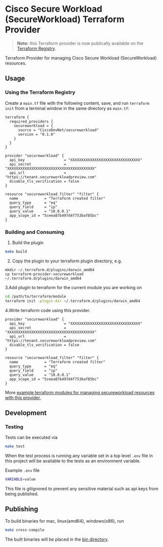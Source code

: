 # Cisco Secure Workload (SecureWorkload) Terraform Provider

> **Note:** this Terraform provider is now publically available on the [Terraform Registry](https://registry.terraform.io/providers/CiscoDevNet/secureworkload/latest).
 
Terraform Provider for managing Cisco Secure Workload (SecureWorkload) resources.

## Usage

### Using the Terraform Registry

Create a `main.tf` file with the following content, save, and run `terraform init` from a terminal window in the same directory as `main.tf`:

```hcl
terraform {
  required_providers {
    secureworkload = {
      source = "CiscoDevNet/secureworkload"
      version = "0.1.0"
    }
  }
}

provider "secureworkload" {
  api_key                  = "XXXXXXXXXXXXXXXXXXXXXXXXXXXXXXXX"
  api_secret               = "XXXXXXXXXXXXXXXXXXXXXXXXXXXXXXXXXXXXXXXX"
  api_url                  = "https://tenant.secureworkloadpreview.com"
  disable_tls_verification = false
}

resource "secureworkload_filter" "filter" {
  name            = "Terraform created filter"
  query_type      = "eq"
  query_field     = "ip"
  query_value     = "10.0.0.1"
  app_scope_id = "5ceea87b497d4f753baf85bc"
}
```

### Building and Consuming

1. Build the plugin

```bash
make build
```

2. Copy the plugin to your terraform plugin directory, e.g.

```
mkdir ~/.terraform.d/plugins/darwin_amd64
cp terraform-provider-secureworkload ~/.terraform.d/plugins/darwin_amd64
```

3.Add plugin to terraform for the current module you are working on

```bash
cd /path/to/terraform/module
terraform init -plugin-dir ~/.terraform.d/plugins/darwin_amd64
```

4.Write terraform code using this provider.

```hcl
provider "secureworkload" {
  api_key                  = "XXXXXXXXXXXXXXXXXXXXXXXXXXXXXXXX"
  api_secret               = "XXXXXXXXXXXXXXXXXXXXXXXXXXXXXXXXXXXXXXXX"
  api_url                  = "https://tenant.secureworkloadpreview.com"
  disable_tls_verification = false
}

resource "secureworkload_filter" "filter" {
  name            = "Terraform created filter"
  query_type      = "eq"
  query_field     = "ip"
  query_value     = "10.0.0.1"
  app_scope_id = "5ceea87b497d4f753baf85bc"
}
```

More [example terraform modules for managing secureworkload resources with this provider.](./examples)

## Development

### Testing

Tests can be executed via

```bash
make test
```

When the test process is running any variable set in a top level `.env` file in this project will be available to the tests as an environment variable.

Example `.env` file

```bash
VARIABLE=value
```

This file is gitignored to prevent any sensitive material such as api keys from being published.

## Publishing

To build binaries for mac, linux(amd64), windows(x86), run

```bash
make cross-compile
```

The built binaries will be placed in the [bin directory](./bin).
